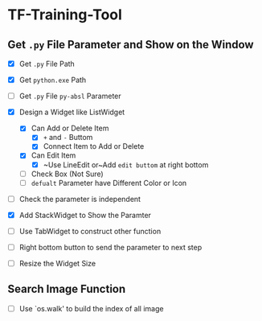 # TF-Training-Tool

## Get `.py` File Parameter and Show on the Window

- [x] Get `.py` File Path
- [x] Get `python.exe` Path
- [ ] Get `.py` File `py-absl` Parameter
- [x] Design a Widget like ListWidget
  - [x] Can Add or Delete Item
    - [x] `+` and `-` Buttom
    - [x] Connect Item to Add or Delete
  - [x] Can Edit Item
    - [x] ~Use LineEdit or~Add `edit buttom` at right bottom
  - [ ] Check Box (Not Sure)
  - [ ] `defualt` Parameter have Different Color or Icon
- [ ] Check the parameter is independent
- [x] Add StackWidget to Show the Paramter

- [ ] Use TabWidget to construct other function
- [ ] Right bottom button to send the parameter to next step

- [ ] Resize the Widget Size


## Search Image Function

- [ ] Use `os.walk' to build the index of all image